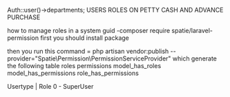 
Auth::user()->departments; 
USERS ROLES ON PETTY CASH AND ADVANCE PURCHASE

how to manage roles in a system guid
-composer require spatie/laravel-permission
first you should install package

then you run this command = php artisan vendor:publish --provider="Spatie\Permission\PermissionServiceProvider"
which generate the following table
roles
permissions
model_has_roles
model_has_permissions
role_has_permissions

Usertype | Role
0 - SuperUser 



